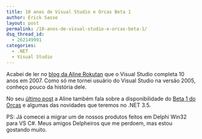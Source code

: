 ```yaml
---
title: 10 anos de Visual Studio e Orcas Beta 1
author: Erick Sasse
layout: post
permalink: /10-anos-de-visual-studio-e-orcas-beta-1/
dsq_thread_id:
  - 262149991
categories:
  - .NET
  - Visual Studio
---
```

Acabei de ler no [blog da Aline Rokutan][1] que o Visual Studio completa 10 anos em 2007. Como só me tornei usuário do Visual Studio na versão 2005, conheço pouco da história dele.

No seu [último post][2] a Aline também fala sobre a disponibilidade do [Beta 1 do Orcas][3] e algumas das novidades que teremos no .NET 3.5.

PS: Já comecei a migrar um de nossos produtos feitos em Delphi Win32 para VS C#. Meus amigos Delpheiros que me perdoem, mas estou gostando muito.

 [1]: http://alinefmrk.spaces.live.com/blog/
 [2]: http://alinefmrk.spaces.live.com/Blog/cns!DC8D46675C597D1B!968.entry
 [3]: http://msdn2.microsoft.com/en-us/vstudio/aa700831.aspx